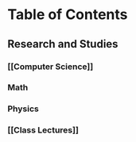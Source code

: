# Table of Contents
## Research and Studies

### [[Computer Science]]

### Math

### Physics
### [[Class Lectures]]


